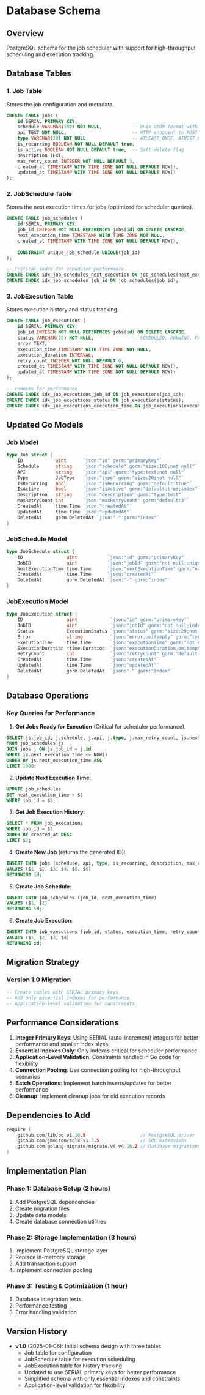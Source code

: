 # Database Schema

## Overview
PostgreSQL schema for the job scheduler with support for high-throughput scheduling and execution tracking.

## Database Tables

### 1. Job Table
Stores the job configuration and metadata.

```sql
CREATE TABLE jobs (
    id SERIAL PRIMARY KEY,
    schedule VARCHAR(100) NOT NULL,           -- Unix CRON format with seconds
    api TEXT NOT NULL,                        -- HTTP endpoint to POST to
    type VARCHAR(20) NOT NULL,                -- ATLEAST_ONCE, ATMOST_ONCE
    is_recurring BOOLEAN NOT NULL DEFAULT true,
    is_active BOOLEAN NOT NULL DEFAULT true,  -- Soft delete flag
    description TEXT,
    max_retry_count INTEGER NOT NULL DEFAULT 3,
    created_at TIMESTAMP WITH TIME ZONE NOT NULL DEFAULT NOW(),
    updated_at TIMESTAMP WITH TIME ZONE NOT NULL DEFAULT NOW()
);
```

### 2. JobSchedule Table
Stores the next execution times for jobs (optimized for scheduler queries).

```sql
CREATE TABLE job_schedules (
    id SERIAL PRIMARY KEY,
    job_id INTEGER NOT NULL REFERENCES jobs(id) ON DELETE CASCADE,
    next_execution_time TIMESTAMP WITH TIME ZONE NOT NULL,
    created_at TIMESTAMP WITH TIME ZONE NOT NULL DEFAULT NOW(),
    
    CONSTRAINT unique_job_schedule UNIQUE(job_id)
);

-- Critical index for scheduler performance
CREATE INDEX idx_job_schedules_next_execution ON job_schedules(next_execution_time);
CREATE INDEX idx_job_schedules_job_id ON job_schedules(job_id);
```

### 3. JobExecution Table
Stores execution history and status tracking.

```sql
CREATE TABLE job_executions (
    id SERIAL PRIMARY KEY,
    job_id INTEGER NOT NULL REFERENCES jobs(id) ON DELETE CASCADE,
    status VARCHAR(20) NOT NULL,              -- SCHEDULED, RUNNING, FAILED, SUCCESS
    error TEXT,
    execution_time TIMESTAMP WITH TIME ZONE NOT NULL,
    execution_duration INTERVAL,
    retry_count INTEGER NOT NULL DEFAULT 0,
    created_at TIMESTAMP WITH TIME ZONE NOT NULL DEFAULT NOW(),
    updated_at TIMESTAMP WITH TIME ZONE NOT NULL DEFAULT NOW()
);

-- Indexes for performance
CREATE INDEX idx_job_executions_job_id ON job_executions(job_id);
CREATE INDEX idx_job_executions_status ON job_executions(status);
CREATE INDEX idx_job_executions_execution_time ON job_executions(execution_time);

```

## Updated Go Models

### Job Model
```go
type Job struct {
    ID            uint      `json:"id" gorm:"primaryKey"`
    Schedule      string    `json:"schedule" gorm:"size:100;not null"`
    API           string    `json:"api" gorm:"type:text;not null"`
    Type          JobType   `json:"type" gorm:"size:20;not null"`
    IsRecurring   bool      `json:"isRecurring" gorm:"default:true"`
    IsActive      bool      `json:"isActive" gorm:"default:true;index"`
    Description   string    `json:"description" gorm:"type:text"`
    MaxRetryCount int       `json:"maxRetryCount" gorm:"default:3"`
    CreatedAt     time.Time `json:"createdAt"`
    UpdatedAt     time.Time `json:"updatedAt"`
    DeletedAt     gorm.DeletedAt `json:"-" gorm:"index"`
}
```

### JobSchedule Model
```go
type JobSchedule struct {
    ID                uint           `json:"id" gorm:"primaryKey"`
    JobID             uint           `json:"jobId" gorm:"not null;uniqueIndex;index"`
    NextExecutionTime time.Time      `json:"nextExecutionTime" gorm:"not null;index"`
    CreatedAt         time.Time      `json:"createdAt"`
    DeletedAt         gorm.DeletedAt `json:"-" gorm:"index"`
}
```

### JobExecution Model
```go
type JobExecution struct {
    ID                uint            `json:"id" gorm:"primaryKey"`
    JobID             uint            `json:"jobId" gorm:"not null;index"`
    Status            ExecutionStatus `json:"status" gorm:"size:20;not null;index"`
    Error             string          `json:"error,omitempty" gorm:"type:text"`
    ExecutionTime     time.Time       `json:"executionTime" gorm:"not null;index"`
    ExecutionDuration *time.Duration  `json:"executionDuration,omitempty"`
    RetryCount        int             `json:"retryCount" gorm:"default:0"`
    CreatedAt         time.Time       `json:"createdAt"`
    UpdatedAt         time.Time       `json:"updatedAt"`
    DeletedAt         gorm.DeletedAt  `json:"-" gorm:"index"`
}
```

## Database Operations

### Key Queries for Performance

1. **Get Jobs Ready for Execution** (Critical for scheduler performance):
```sql
SELECT js.job_id, j.schedule, j.api, j.type, j.max_retry_count, js.next_execution_time
FROM job_schedules js
JOIN jobs j ON js.job_id = j.id
WHERE js.next_execution_time <= NOW()
ORDER BY js.next_execution_time ASC
LIMIT 1000;
```

2. **Update Next Execution Time**:
```sql
UPDATE job_schedules 
SET next_execution_time = $1 
WHERE job_id = $2;
```

3. **Get Job Execution History**:
```sql
SELECT * FROM job_executions 
WHERE job_id = $1 
ORDER BY created_at DESC 
LIMIT $2;
```

4. **Create New Job** (returns the generated ID):
```sql
INSERT INTO jobs (schedule, api, type, is_recurring, description, max_retry_count)
VALUES ($1, $2, $3, $4, $5, $6)
RETURNING id;
```

5. **Create Job Schedule**:
```sql
INSERT INTO job_schedules (job_id, next_execution_time)
VALUES ($1, $2)
RETURNING id;
```

6. **Create Job Execution**:
```sql
INSERT INTO job_executions (job_id, status, execution_time, retry_count)
VALUES ($1, $2, $3, $4)
RETURNING id;
```

## Migration Strategy

### Version 1.0 Migration
```sql
-- Create tables with SERIAL primary keys
-- Add only essential indexes for performance
-- Application-level validation for constraints
```

## Performance Considerations

1. **Integer Primary Keys**: Using SERIAL (auto-increment) integers for better performance and smaller index sizes
2. **Essential Indexes Only**: Only indexes critical for scheduler performance
3. **Application-Level Validation**: Constraints handled in Go code for flexibility
4. **Connection Pooling**: Use connection pooling for high-throughput scenarios
5. **Batch Operations**: Implement batch inserts/updates for better performance
6. **Cleanup**: Implement cleanup jobs for old execution records

## Dependencies to Add

```go
require (
    github.com/lib/pq v1.10.9                    // PostgreSQL driver
    github.com/jmoiron/sqlx v1.3.5               // SQL extensions
    github.com/golang-migrate/migrate/v4 v4.16.2 // Database migrations
)
```

## Implementation Plan

### Phase 1: Database Setup (2 hours)
1. Add PostgreSQL dependencies
2. Create migration files
3. Update data models
4. Create database connection utilities

### Phase 2: Storage Implementation (3 hours)
1. Implement PostgreSQL storage layer
2. Replace in-memory storage
3. Add transaction support
4. Implement connection pooling

### Phase 3: Testing & Optimization (1 hour)
1. Database integration tests
2. Performance testing
3. Error handling validation

## Version History

- **v1.0** (2025-01-06): Initial schema design with three tables
  - Job table for configuration
  - JobSchedule table for execution scheduling
  - JobExecution table for history tracking
  - Updated to use SERIAL primary keys for better performance
  - Simplified schema with only essential indexes and constraints
  - Application-level validation for flexibility
